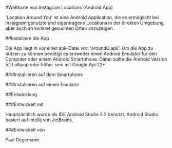 #Weltkarte von Instagram Locations (Android App)

'Location Around You' ist eine Android Application, die es ermöglicht bei Instagram genutzte und eigentragene Locations in der direkten Umgebung, aber auch an konkret gesuchten Orten anzuzeigen.

##Installiere die App

Die App liegt in vor einer apk-Datei vor: 'aroundU.apk'.
Um die App zu nutzen zu können benötigt es entweder einen Android Emulator für den Computer oder einem Android Smartphone. Dabei sollte die Android Version 5.1 Lollipop oder höher sein mit Google Api 22+.

###Installieren auf dem Smartphone

###Installieren auf einem Emulator

##Entwicklung

###Entwickelt mit

Hauptsächlich wurde als IDE Android Studio 2.2 benutzt. Android Studio basiert auf Intellij von JetBrains. 

###Entwickelt von

Paul Degemann
